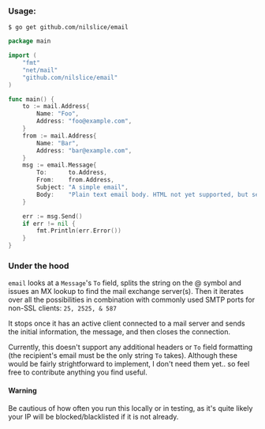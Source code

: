 ### Usage:
`$ go get github.com/nilslice/email`

```go
package main

import (
    "fmt"
    "net/mail"
    "github.com/nilslice/email"
)

func main() {
    to := mail.Address{
        Name: "Foo",
        Address: "foo@example.com",
    }
    from := mail.Address{
        Name: "Bar",
        Address: "bar@example.com",
    }
    msg := email.Message{
        To:      to.Address,
        From:    from.Address,
        Subject: "A simple email",
        Body:    "Plain text email body. HTML not yet supported, but send a PR!",
    }

    err := msg.Send()
    if err != nil {
        fmt.Println(err.Error())
    }
}

```

### Under the hood
`email` looks at a `Message`'s `To` field, splits the string on the @ symbol and
issues an MX lookup to find the mail exchange server(s). Then it iterates over
all the possibilities in combination with commonly used SMTP ports for non-SSL
clients: `25, 2525, & 587`

It stops once it has an active client connected to a mail server and sends the
initial information, the message, and then closes the connection.

Currently, this doesn't support any additional headers or `To` field formatting
(the recipient's email must be the only string `To` takes). Although these would
be fairly strightforward to implement, I don't need them yet.. so feel free to
contribute anything you find useful.

#### Warning
Be cautious of how often you run this locally or in testing, as it's quite
likely your IP will be blocked/blacklisted if it is not already.
